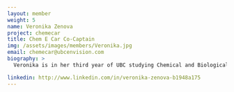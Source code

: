 ```yaml
---
layout: member
weight: 5
name: Veronika Zenova
project: chemecar
title: Chem E Car Co-Captain
img: /assets/images/members/Veronika.jpg
email: chemecar@ubcenvision.com
biography: >
  Veronika is in her third year of UBC studying Chemical and Biological Engineering. She began as a Lab Team Member and is currently a Captain of Chem-E-Car.  Her goal is to create a positive work environment where members can learn throughout the design process. She also aims to incorporate sustainable design choices and hopes for team's success at the 2020 AIChE Regional Chem-E-Car Competiton. In her free time, Veronika volunteers at a research lab and the Engineering Undergrad Society, takes care of plants and enjoys eating fruit. 

linkedin: http://www.linkedin.com/in/veronika-zenova-b1948a175
---
```


